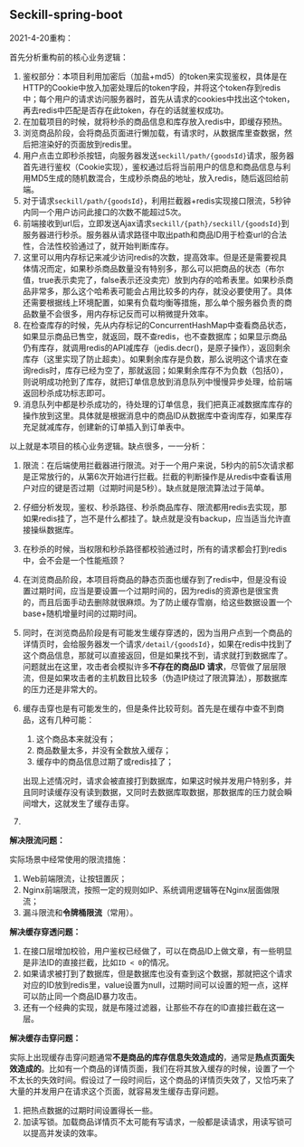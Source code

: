 ## Seckill-spring-boot

2021-4-20重构：

首先分析重构前的核心业务逻辑：

1. 鉴权部分：本项目利用加密后（加盐+md5）的token来实现鉴权，具体是在HTTP的Cookie中放入加密处理后的token字段，并将这个token存到redis中；每个用户的请求访问服务器时，首先从请求的cookies中找出这个token，再去redis中匹配是否存在此token，存在的话就鉴权成功。
2. 在加载项目的时候，就将秒杀的商品信息和库存放入redis中，即缓存预热。
3. 浏览商品阶段，会将商品页面进行懒加载，有请求时，从数据库里查数据，然后把渲染好的页面放到redis里。
4. 用户点击立即秒杀按钮，向服务器发送`seckill/path/{goodsId}`请求，服务器首先进行鉴权（Cookie实现），鉴权通过后将当前用户的信息和商品信息与利用MD5生成的随机数混合，生成秒杀商品的地址，放入redis，随后返回给前端。
5. 对于请求`seckill/path/{goodsId}`，利用拦截器+redis实现接口限流，5秒钟内同一个用户访问此接口的次数不能超过5次。
6. 前端接收到url后，立即发送Ajax请求`seckill/{path}/seckill/{goodsId}`到服务器进行秒杀。服务器从请求路径中取出path和商品ID用于检查url的合法性，合法性校验通过了，就开始判断库存。
7. 这里可以用内存标记来减少访问redis的次数，提高效率。但是还是需要视具体情况而定，如果秒杀商品数量没有特别多，那么可以把商品的状态（布尔值，true表示卖完了，false表示还没卖完）放到内存的哈希表里。如果秒杀商品非常多，那么这个哈希表可能会占用比较多的内存，就没必要使用了。具体还需要根据线上环境配置，如果有负载均衡等措施，那么单个服务器负责的商品数量不会很多，用内存标记反而可以稍微提升效率。
8. 在检查库存的时候，先从内存标记的ConcurrentHashMap中查看商品状态，如果显示商品已售空，就返回，既不查redis，也不查数据库；如果显示商品仍有库存，就调用redis的API减库存（jedis.decr()，是原子操作），返回剩余库存（这里实现了防止超卖）。如果剩余库存是负数，那么说明这个请求在查询redis时，库存已经为空了，那就返回；如果剩余库存不为负数（包括0），则说明成功抢到了库存，就把订单信息放到消息队列中慢慢异步处理，给前端返回秒杀成功标志即可。
9. 消息队列中都是秒杀成功的，待处理的订单信息，我们把真正减数据库库存的操作放到这里。具体就是根据消息中的商品ID从数据库中查询库存，如果库存充足就减库存，创建新的订单插入到订单表中。



以上就是本项目的核心业务逻辑。缺点很多，一一分析：

1. 限流：在后端使用拦截器进行限流。对于一个用户来说，5秒内的前5次请求都是正常放行的，从第6次开始进行拦截。拦截的判断操作是从redis中查看该用户对应的键是否过期（过期时间是5秒）。缺点就是限流算法过于简单。

2. 仔细分析发现，鉴权、秒杀路径、秒杀商品库存、限流都用redis去实现，那如果redis挂了，岂不是什么都挂了。缺点就是没有backup，应当适当允许直接操纵数据库。

3. 在秒杀的时候，当权限和秒杀路径都校验通过时，所有的请求都会打到redis中，会不会是一个性能瓶颈？

4. 在浏览商品阶段，本项目将商品的静态页面也缓存到了redis中，但是没有设置过期时间，应当是要设置一个过期时间的，因为redis的资源也是很宝贵的，而且后面手动去删除就很麻烦。为了防止缓存雪崩，给这些数据设置一个base+随机增量时间的过期时间。

5. 同时，在浏览商品阶段是有可能发生缓存穿透的，因为当用户点到一个商品的详情页时，会给服务器发一个请求`/detail/{goodsId}`，如果在redis中找到了这个商品信息，那就可以直接返回，但是如果找不到，请求就打到数据库了。问题就出在这里，攻击者会模拟许多**不存在的商品ID 请求**，尽管做了层层限流，但是如果攻击者的主机数目比较多（伪造IP绕过了限流算法），那数据库的压力还是非常大的。

6. 缓存击穿也是有可能发生的，但是条件比较苛刻。首先是在缓存中查不到商品，这有几种可能：

   1. 这个商品本来就没有；
   2. 商品数量太多，并没有全数放入缓存；
   3. 缓存中的商品信息过期了或redis挂了；

   出现上述情况时，请求会被直接打到数据库，如果这时候并发用户特别多，并且同时读缓存没有读到数据，又同时去数据库取数据，那数据库的压力就会瞬间增大，这就发生了缓存击穿。

7. 





**解决限流问题：**

实际场景中经常使用的限流措施：

1. Web前端限流，让按钮置灰；
2. Nginx前端限流，按照一定的规则如IP、系统调用逻辑等在Nginx层面做限流；
3. 漏斗限流和**令牌桶限流**（常用）。



**解决缓存穿透问题：**

1. 在接口层增加校验，用户鉴权已经做了，可以在商品ID上做文章，有一些明显是非法ID的直接拦截，比如`ID < 0`的情况。
2. 如果请求被打到了数据库，但是数据库也没有查到这个数据，那就把这个请求对应的ID放到redis里，value设置为null，过期时间可以设置的短一点，这样可以防止同一个商品ID暴力攻击。
3. 还有一个经典的实现，就是布隆过滤器，让那些不存在的ID直接拦截在这一层。



**解决缓存击穿问题：**

实际上出现缓存击穿问题通常**不是商品的库存信息失效造成的**，通常是**热点页面失效造成的**。比如有一个商品的详情页面，我们在将其放入缓存的时候，设置了一个不太长的失效时间。假设过了一段时间后，这个商品的详情页失效了，又恰巧来了大量的并发用户在请求这个页面，就容易发生缓存击穿问题。

1. 把热点数据的过期时间设置得长一些。
2. 加读写锁。加载商品详情页不太可能有写请求，一般都是读请求，用读写锁可以提高并发读的效率。

